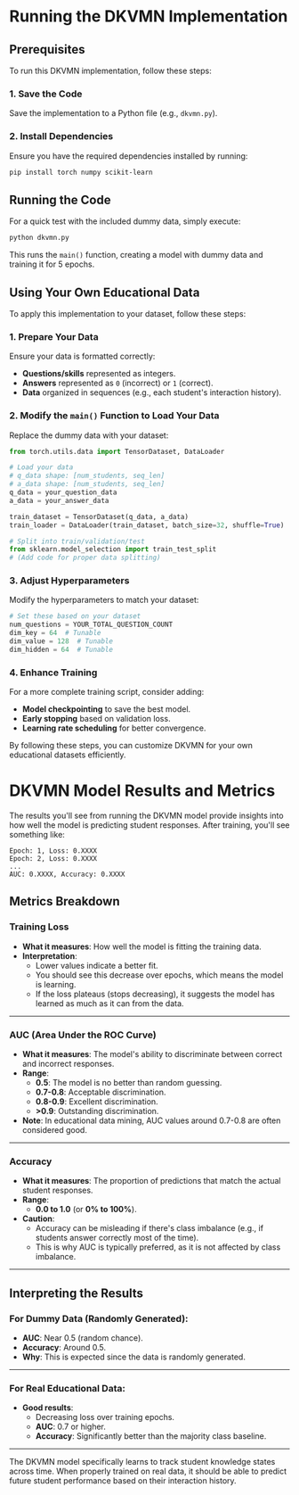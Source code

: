 # Running the DKVMN Implementation

## Prerequisites
To run this DKVMN implementation, follow these steps:

### 1. Save the Code
Save the implementation to a Python file (e.g., `dkvmn.py`).

### 2. Install Dependencies
Ensure you have the required dependencies installed by running:

```bash
pip install torch numpy scikit-learn
```

## Running the Code
For a quick test with the included dummy data, simply execute:

```bash
python dkvmn.py
```
This runs the `main()` function, creating a model with dummy data and training it for 5 epochs.

## Using Your Own Educational Data
To apply this implementation to your dataset, follow these steps:

### 1. Prepare Your Data
Ensure your data is formatted correctly:
- **Questions/skills** represented as integers.
- **Answers** represented as `0` (incorrect) or `1` (correct).
- **Data** organized in sequences (e.g., each student's interaction history).

### 2. Modify the `main()` Function to Load Your Data
Replace the dummy data with your dataset:

```python
from torch.utils.data import TensorDataset, DataLoader

# Load your data
# q_data shape: [num_students, seq_len]
# a_data shape: [num_students, seq_len]
q_data = your_question_data
a_data = your_answer_data

train_dataset = TensorDataset(q_data, a_data)
train_loader = DataLoader(train_dataset, batch_size=32, shuffle=True)

# Split into train/validation/test
from sklearn.model_selection import train_test_split
# (Add code for proper data splitting)
```

### 3. Adjust Hyperparameters
Modify the hyperparameters to match your dataset:

```python
# Set these based on your dataset
num_questions = YOUR_TOTAL_QUESTION_COUNT
dim_key = 64  # Tunable
dim_value = 128  # Tunable
dim_hidden = 64  # Tunable
```

### 4. Enhance Training
For a more complete training script, consider adding:
- **Model checkpointing** to save the best model.
- **Early stopping** based on validation loss.
- **Learning rate scheduling** for better convergence.

By following these steps, you can customize DKVMN for your own educational datasets efficiently.

# DKVMN Model Results and Metrics

The results you'll see from running the DKVMN model provide insights into how well the model is predicting student responses. After training, you'll see something like:

```
Epoch: 1, Loss: 0.XXXX  
Epoch: 2, Loss: 0.XXXX  
...  
AUC: 0.XXXX, Accuracy: 0.XXXX  
```

## Metrics Breakdown

### Training Loss
- **What it measures**: How well the model is fitting the training data.  
- **Interpretation**:
  - Lower values indicate a better fit.
  - You should see this decrease over epochs, which means the model is learning.
  - If the loss plateaus (stops decreasing), it suggests the model has learned as much as it can from the data.

---

### AUC (Area Under the ROC Curve)
- **What it measures**: The model's ability to discriminate between correct and incorrect responses.  
- **Range**:
  - **0.5**: The model is no better than random guessing.
  - **0.7-0.8**: Acceptable discrimination.
  - **0.8-0.9**: Excellent discrimination.
  - **>0.9**: Outstanding discrimination.
- **Note**: In educational data mining, AUC values around 0.7-0.8 are often considered good.

---

### Accuracy
- **What it measures**: The proportion of predictions that match the actual student responses.  
- **Range**:
  - **0.0 to 1.0** (or **0% to 100%**).
- **Caution**:  
  - Accuracy can be misleading if there's class imbalance (e.g., if students answer correctly most of the time).  
  - This is why AUC is typically preferred, as it is not affected by class imbalance.

---

## Interpreting the Results

### For Dummy Data (Randomly Generated):
- **AUC**: Near 0.5 (random chance).  
- **Accuracy**: Around 0.5.  
- **Why**: This is expected since the data is randomly generated.

---

### For Real Educational Data:
- **Good results**:
  - Decreasing loss over training epochs.
  - **AUC**: 0.7 or higher.
  - **Accuracy**: Significantly better than the majority class baseline.

---

The DKVMN model specifically learns to track student knowledge states across time. When properly trained on real data, it should be able to predict future student performance based on their interaction history.
